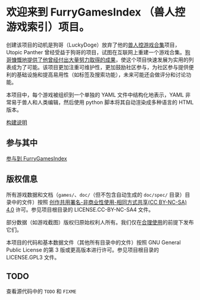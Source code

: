 # 欢迎来到 FurryGamesIndex （兽人控游戏索引）项目。

创建该项目的动机是狗哥（LuckyDoge）放弃了他的[兽人控游戏合集](https://doge.im/recommend/kemono-games.html)项目，Utopic Panther 曾经受益于狗哥的项目，试图在互联网上重建一个游戏合集。[狗哥慷慨地提供了他曾经付出大量努力取得的成果](https://github.com/FurryGamesIndex/games/blob/master/luckydoge.txt)，使这个项目快速发展为实用的列表成为了可能。该项目更加注重可维护性，更加鼓励社区参与，为社区参与提供便利的基础设施和提高易用性（如标签及搜索功能），未来可能还会做评分和讨论功能。

本项目中，每个游戏被组织到一个单独的 YAML 文件中结构化地表示，YAML 非常易于兽人和人类编辑，然后使用 python 脚本将其自动渲染成多种语言的 HTML 版本。

[构建说明](https://github.com/FurryGamesIndex/games/blob/master/BUILD.md)

## 参与其中

[参与到 FurryGamesIndex](doc/Get-Involved.zh-cn.md)

## 版权信息

所有游戏数据和文档（`games/`、`doc/`（但不包含自动生成的 `doc/spec/` 目录）目录中的文件）按照 [创作共用署名-非商业性使用-相同方式共享(CC BY-NC-SA) 4.0](https://creativecommons.org/licenses/by-nc-sa/4.0/) 许可。参见项目根目录的 LICENSE.CC-BY-NC-SA4 文件。

部分数据（如游戏截图）版权归原始权利人所有。我们仅在[合理使用](https://en.wikipedia.org/wiki/Fair_use)的前提下发布它们。

本项目的代码和基本数据文件（其他所有目录中的文件）按照 GNU General Public License 的第 3 版或更高版本进行许可。参见项目根目录的 LICENSE.GPL3 文件。

## TODO

查看源代码中的 `TODO` 和 `FIXME`
